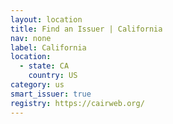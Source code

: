 ```yaml
---
layout: location
title: Find an Issuer | California
nav: none
label: California
location:
  - state: CA
    country: US
category: us
smart_issuer: true
registry: https://cairweb.org/
---
```

